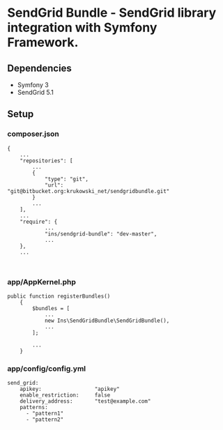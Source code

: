 # SendGrid Bundle - SendGrid library integration with Symfony Framework.

## Dependencies

- Symfony 3
- SendGrid 5.1

## Setup

### composer.json

```
{
    ...
    "repositories": [
        ...
        {
            "type": "git",
            "url": "git@bitbucket.org:krukowski_net/sendgridbundle.git"
        }
        ...
    ],
    ... 
    "require": {
            ...
            "ins/sendgrid-bundle": "dev-master",
            ...
    },
    ...
    
    
```

### app/AppKernel.php

```
public function registerBundles()
    {
        $bundles = [
            ...
            new Ins\SendGridBundle\SendGridBundle(),
            ...			
        ];

        ...
    }
```

### app/config/config.yml

```
send_grid:
    apikey:                 "apikey"
    enable_restriction:     false
    delivery_address:       "test@example.com"
    patterns:
      - "pattern1"
      - "pattern2"

```
